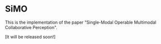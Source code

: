 # SiMO 
This is the implementation of the paper "Single-Modal Operable Multimodal Collaborative Perception".

[It will be released soon!]
